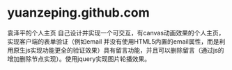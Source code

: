 # yuanzeping.github.com
袁泽平的个人主页
自己设计并实现一个可交互，有canvas动画效果的个人主页，实现客户端的表单验证（例如email 并没有使用HTML5内置的email属性，而是利用原生js实现功能更全的验证效果）具有留言功能，并且可以删除留言（通过js的增加删除节点实现）。使用jquery实现图片轮播效果。
